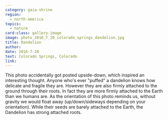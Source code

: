 ```yaml
---
category: gaia-shrine
region:
  - north-america
topics:
  - nature
card-class: gallery-image
image: photo_2016_7_20_colorado_springs_dandelion.jpg
title: Dandelion
author:
date: 2016-7-20
text: Colorado Springs, Colorado
link:
---
```

This photo accidentally got posted upside-down, which inspired an interesting thought. Anyone who's ever "puffed" a dandelion knows how delicate and fragile they are. However they are also firmly attached to the ground through their roots. In fact they are more firmly attached to the Earth than we humans are. As the orientation of this photo reminds us, without gravity we would float away (up/down/sideways depending on your orientation). While their seeds are barely attached to the Earth, the Dandelion has strong attached roots.
